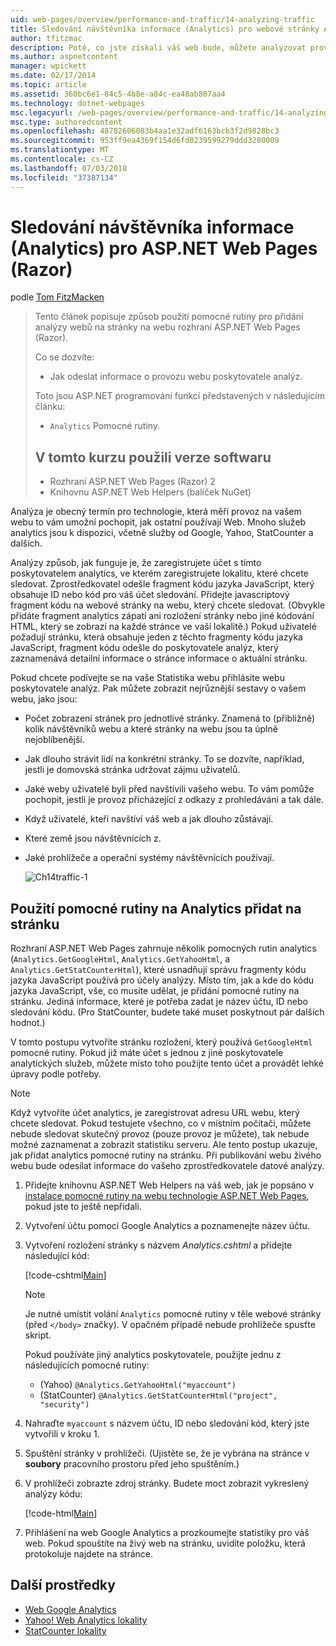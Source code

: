 ```yaml
---
uid: web-pages/overview/performance-and-traffic/14-analyzing-traffic
title: Sledování návštěvníka informace (Analytics) pro webové stránky ASP.NET (Razor) lokality | Dokumentace Microsoftu
author: tfitzmac
description: Poté, co jste získali váš web bude, můžete analyzovat provoz vašeho webu.
ms.author: aspnetcontent
manager: wpickett
ms.date: 02/17/2014
ms.topic: article
ms.assetid: 360bc6e1-84c5-4b8e-a84c-ea48ab807aa4
ms.technology: dotnet-webpages
msc.legacyurl: /web-pages/overview/performance-and-traffic/14-analyzing-traffic
msc.type: authoredcontent
ms.openlocfilehash: 48782606083b4aa1e32adf6163bcb3f2d9828bc3
ms.sourcegitcommit: 953ff9ea4369f154d6fd0239599279ddd3280009
ms.translationtype: MT
ms.contentlocale: cs-CZ
ms.lasthandoff: 07/03/2018
ms.locfileid: "37387134"
---
```

<a name="tracking-visitor-information-analytics-for-an-aspnet-web-pages-razor-site"></a>Sledování návštěvníka informace (Analytics) pro ASP.NET Web Pages (Razor)
====================
podle [Tom FitzMacken](https://github.com/tfitzmac)

> Tento článek popisuje způsob použití pomocné rutiny pro přidání analýzy webů na stránky na webu rozhraní ASP.NET Web Pages (Razor).
> 
> Co se dozvíte:
> 
> - Jak odeslat informace o provozu webu poskytovatele analýz.
> 
> Toto jsou ASP.NET programování funkcí představených v následujícím článku:
> 
> - `Analytics` Pomocné rutiny.
>   
> 
> ## <a name="software-versions-used-in-the-tutorial"></a>V tomto kurzu použili verze softwaru
> 
> 
> - Rozhraní ASP.NET Web Pages (Razor) 2
> - Knihovnu ASP.NET Web Helpers (balíček NuGet)


Analýza je obecný termín pro technologie, která měří provoz na vašem webu to vám umožní pochopit, jak ostatní používají Web. Mnoho služeb analytics jsou k dispozici, včetně služby od Google, Yahoo, StatCounter a dalších.

Analýzy způsob, jak funguje je, že zaregistrujete účet s tímto poskytovatelem analytics, ve kterém zaregistrujete lokalitu, které chcete sledovat. Zprostředkovatel odešle fragment kódu jazyka JavaScript, který obsahuje ID nebo kód pro váš účet sledování. Přidejte javascriptový fragment kódu na webové stránky na webu, který chcete sledovat. (Obvykle přidáte fragment analytics zápatí ani rozložení stránky nebo jiné kódování HTML, který se zobrazí na každé stránce ve vaší lokalitě.) Pokud uživatelé požadují stránku, která obsahuje jeden z těchto fragmenty kódu jazyka JavaScript, fragment kódu odešle do poskytovatele analýz, který zaznamenává detailní informace o stránce informace o aktuální stránku.

Pokud chcete podívejte se na vaše Statistika webu přihlásíte webu poskytovatele analýz. Pak můžete zobrazit nejrůznější sestavy o vašem webu, jako jsou:

- Počet zobrazení stránek pro jednotlivé stránky. Znamená to (přibližně) kolik návštěvníků webu a které stránky na webu jsou ta úplně nejoblíbenější.
- Jak dlouho strávit lidí na konkrétní stránky. To se dozvíte, například, jestli je domovská stránka udržovat zájmu uživatelů.
- Jaké weby uživatelé byli před navštívili vašeho webu. To vám pomůže pochopit, jestli je provoz přicházející z odkazy z prohledávání a tak dále.
- Když uživatelé, kteří navštíví váš web a jak dlouho zůstávají.
- Které země jsou návštěvnících z.
- Jaké prohlížeče a operační systémy návštěvnících používají.

    ![Ch14traffic-1](14-analyzing-traffic/_static/image1.jpg)

## <a name="using-a-helper-to-add-analytics-to-a-page"></a>Použití pomocné rutiny na Analytics přidat na stránku

Rozhraní ASP.NET Web Pages zahrnuje několik pomocných rutin analytics (`Analytics.GetGoogleHtml`, `Analytics.GetYahooHtml`, a `Analytics.GetStatCounterHtml`), které usnadňují správu fragmenty kódu jazyka JavaScript používá pro účely analýzy. Místo tím, jak a kde do kódu jazyka JavaScript, vše, co musíte udělat, je přidání pomocné rutiny na stránku. Jediná informace, které je potřeba zadat je název účtu, ID nebo sledování kódu. (Pro StatCounter, budete také muset poskytnout pár dalších hodnot.)

V tomto postupu vytvoříte stránku rozložení, který používá `GetGoogleHtml` pomocné rutiny. Pokud již máte účet s jednou z jiné poskytovatele analytických služeb, můžete místo toho použijte tento účet a provádět lehké úpravy podle potřeby.

> [!NOTE]
> Když vytvoříte účet analytics, je zaregistrovat adresu URL webu, který chcete sledovat. Pokud testujete všechno, co v místním počítači, můžete nebude sledovat skutečný provoz (pouze provoz je můžete), tak nebude možné zaznamenat a zobrazit statistiku serveru. Ale tento postup ukazuje, jak přidat analytics pomocné rutiny na stránku. Při publikování webu živého webu bude odesílat informace do vašeho zprostředkovatele datové analýzy.


1. Přidejte knihovnu ASP.NET Web Helpers na váš web, jak je popsáno v [instalace pomocné rutiny na webu technologie ASP.NET Web Pages](https://go.microsoft.com/fwlink/?LinkId=252372), pokud jste to ještě nepřidali.
2. Vytvoření účtu pomocí Google Analytics a poznamenejte název účtu.
3. Vytvoření rozložení stránky s názvem *Analytics.cshtml* a přidejte následující kód:

    [!code-cshtml[Main](14-analyzing-traffic/samples/sample1.cshtml)]

    > [!NOTE]
    > Je nutné umístit volání `Analytics` pomocné rutiny v těle webové stránky (před `</body>` značky). V opačném případě nebude prohlížeče spusťte skript.

    Pokud používáte jiný analytics poskytovatele, použijte jednu z následujících pomocné rutiny:

    - (Yahoo) `@Analytics.GetYahooHtml("myaccount")`
    - (StatCounter) `@Analytics.GetStatCounterHtml("project", "security")`
4. Nahraďte `myaccount` s názvem účtu, ID nebo sledování kód, který jste vytvořili v kroku 1.
5. Spuštění stránky v prohlížeči. (Ujistěte se, že je vybrána na stránce v **soubory** pracovního prostoru před jeho spuštěním.)
6. V prohlížeči zobrazte zdroj stránky. Budete moct zobrazit vykreslený analýzy kódu:

    [!code-html[Main](14-analyzing-traffic/samples/sample2.html)]
7. Přihlášení na web Google Analytics a prozkoumejte statistiky pro váš web. Pokud spouštíte na živý web na stránku, uvidíte položku, která protokoluje najdete na stránce.

<a id="Additional_Resources"></a>
## <a name="additional-resources"></a>Další prostředky

- [Web Google Analytics](https://www.google.com/analytics/)
- [Yahoo! Web Analytics lokality](http://help.yahoo.com/l/us/yahoo/ywa/)
- [StatCounter lokality](http://statcounter.com/)
